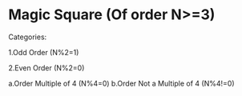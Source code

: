 # Magic Square (Of order N>=3)

Categories:

1.Odd Order (N%2=1)

2.Even Order (N%2=0)

  a.Order Multiple of 4 (N%4=0)
  b.Order Not a Multiple of 4 (N%4!=0)
